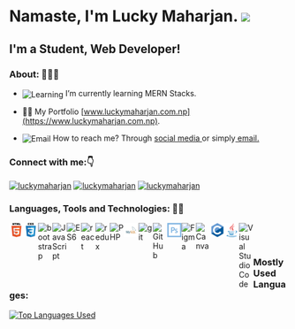 # Namaste, I'm Lucky Maharjan. <img src="https://media.giphy.com/media/uUlz4hzm20jFUMxnBi/giphy.gif" width="35px">

## I'm a Student, Web Developer!

<h3 align="left">About: 🙋🏻‍♂️</h3>

- <img align="center" alt="Learning" width="26px" src="https://img.icons8.com/cute-clipart/64/000000/learning.png" /> I’m currently learning MERN Stacks. 

- 👨‍💻 My Portfolio [www.luckymaharjan.com.np](https://www.luckymaharjan.com.np).

- <img align="center" alt="Email" width="26px" src="https://img.icons8.com/clouds/100/000000/email.png" /> How to reach me? Through <a href="https://www.facebook.com/lucky.buluce2000">social media </a> or simply<a href="mailto:luckymaharjan5@gmail.com"> email.</a>


<h3 align="left">Connect with me:👇</h3>
<p align="left">
<a href="https://www.facebook.com/lucky.buluce2000/" target="_blank"><img align="center" src="https://raw.githubusercontent.com/rahuldkjain/github-profile-readme-generator/master/src/images/icons/Social/facebook.svg" alt="luckymaharjan" height="20" width="30" /></a>
<a href="https://www.instagram.com/lucky_mhj/" target="_blank"><img align="center" src="https://raw.githubusercontent.com/rahuldkjain/github-profile-readme-generator/master/src/images/icons/Social/instagram.svg" alt="luckymaharjan" height="20" width="30" /></a>
<a href="https://www.linkedin.com/in/lucky-maharjan-6bbaa51ba/" target="_blank"><img align="center" src="https://raw.githubusercontent.com/rahuldkjain/github-profile-readme-generator/master/src/images/icons/Social/linked-in-alt.svg" alt="luckymaharjan" height="20" width="30" /></a>


<br>
<h3 align="left"> Languages, Tools and Technologies: 👨‍💻</h3>
<p align="left">


<img align="left" alt="html" width="26px" src="https://raw.githubusercontent.com/devicons/devicon/master/icons/html5/html5-original-wordmark.svg" title="HTML" />
<img align="left" alt="css" width="26px" src="https://raw.githubusercontent.com/devicons/devicon/master/icons/css3/css3-original-wordmark.svg" title="CSS" />
<img align="left" alt="bootstrap" width="26px" src="https://cdn.worldvectorlogo.com/logos/bootstrap-4.svg" title="Bootstrap" />

<img align="left" alt="JavaScript" width="26px" src="https://cdn.worldvectorlogo.com/logos/logo-javascript.svg" title="JavaScript" />
<img align="left" alt="ES6" width="26px" src="https://cdn.worldvectorlogo.com/logos/es6.svg" title="ES6" />
<img align="left" alt="react" width="26px" src="https://cdn.worldvectorlogo.com/logos/react-2.svg" title="React JS" />
<img align="left" alt="redux" width="26px" src="https://cdn.worldvectorlogo.com/logos/redux.svg" title="Redux" />
<img align="left" alt="PHP" width="26px" src="https://cdn.worldvectorlogo.com/logos/php-1.svg" title="PHP" />
<img align="left" alt="mysql" width="26px" src="https://raw.githubusercontent.com/github/explore/80688e429a7d4ef2fca1e82350fe8e3517d3494d/topics/mysql/mysql.png" title="MySQL" />
<img align="left" alt="git" width="26px" src="https://cdn.worldvectorlogo.com/logos/git-icon.svg" title="GIT" />
<img align="left" alt="GitHub" width="26px" src="https://cdn.worldvectorlogo.com/logos/github-icon-1.svg" title="GitHub" />

<img align="left" alt="Photoshop" width="26px" src="https://raw.githubusercontent.com/devicons/devicon/master/icons/photoshop/photoshop-line.svg" title="Photoshop" />
<img align="left" alt="Figma" width="26px" src="https://www.vectorlogo.zone/logos/figma/figma-icon.svg" title="Figma" />
<img align="left" alt="Canva" width="26px" src="https://www.vectorlogo.zone/logos/canva/canva-icon.svg" title="Canva" />
<img align="left" alt="C" width="26px" src="https://raw.githubusercontent.com/devicons/devicon/master/icons/c/c-original.svg" title="C" />
<img align="left" alt="Java" width="26px" src="https://raw.githubusercontent.com/devicons/devicon/master/icons/java/java-original.svg" title="Java" />



<img align="left" alt="Visual Studio Code" width="26px" src="https://cdn.worldvectorlogo.com/logos/visual-studio-code-1.svg" title="Visual Studio Code" />



<!-- 
<img align="left" alt="TypeScript" width="26px" src="https://cdn.worldvectorlogo.com/logos/typescript.svg" title="TypeScript" /> -->



 ## <br />

<!--
### Github Statistics:

![My Github Stats](https://github-readme-stats.vercel.app/api?username=Lucky-Maharjan&show_icons=true&theme=tokyonight)-->


### Mostly Used Languages:

[![Top Languages Used](https://github-readme-stats.vercel.app/api/top-langs/?username=Lucky-maharjan&layout=compact&theme=tokyonight)](https://github.com/Lucky-Maharjan)












